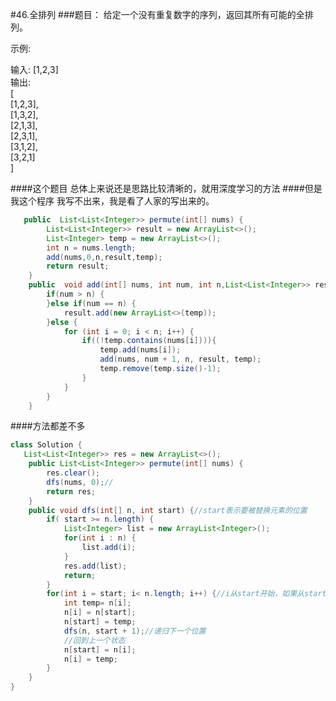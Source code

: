 #46.全排列
###题目：
给定一个没有重复数字的序列，返回其所有可能的全排列。

示例:

输入: [1,2,3]  
输出:  
[  
  [1,2,3],  
  [1,3,2],  
  [2,1,3],  
  [2,3,1],  
  [3,1,2],  
  [3,2,1]  
]  

####这个题目 总体上来说还是思路比较清晰的，就用深度学习的方法
####但是我这个程序 我写不出来，我是看了人家的写出来的。
```java
   public  List<List<Integer>> permute(int[] nums) {
        List<List<Integer>> result = new ArrayList<>();
        List<Integer> temp = new ArrayList<>();
        int n = nums.length;
        add(nums,0,n,result,temp);
        return result;
    }
    public  void add(int[] nums, int num, int n,List<List<Integer>> result,List<Integer> temp) {
        if(num > n) {
        }else if(num == n) {
            result.add(new ArrayList<>(temp));
        }else {
            for (int i = 0; i < n; i++) {
                if((!temp.contains(nums[i]))){
                    temp.add(nums[i]);
                    add(nums, num + 1, n, result, temp);
                    temp.remove(temp.size()-1);
                }
            }
        }
    }
```

####方法都差不多
```java
class Solution {
   List<List<Integer>> res = new ArrayList<>();
	public List<List<Integer>> permute(int[] nums) {
		res.clear();
		dfs(nums, 0);//
		return res;
	}
	public void dfs(int[] n, int start) {//start表示要被替换元素的位置
		if( start >= n.length) {
			List<Integer> list = new ArrayList<Integer>();
			for(int i : n) {
				list.add(i);
			}
			res.add(list);
			return;
		}
		for(int i = start; i< n.length; i++) {//i从start开始，如果从start+1开始的话，会把当前序列遗漏掉直接保存了下一个序列
			int temp= n[i];
			n[i] = n[start];
			n[start] = temp;
			dfs(n, start + 1);//递归下一个位置
			//回到上一个状态
			n[start] = n[i];
			n[i] = temp;
		}
	}
}
```
